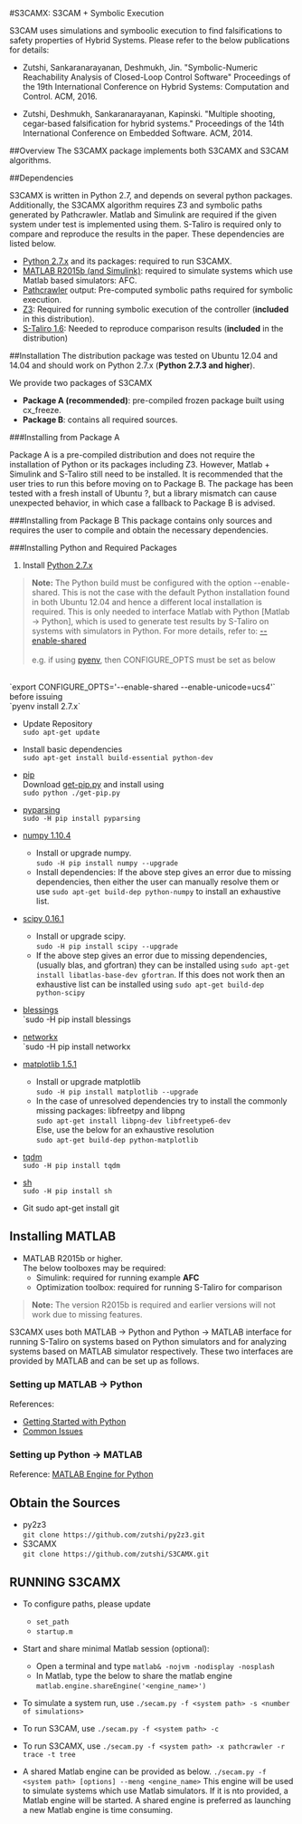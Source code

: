 #S3CAMX: S3CAM + Symbolic Execution

S3CAM uses simulations and symboolic execution to find falsifications to safety properties of Hybrid Systems. Please refer to the below publications for details:

- Zutshi, Sankaranarayanan, Deshmukh, Jin.
        "Symbolic-Numeric Reachability Analysis of Closed-Loop Control Software"
        Proceedings of the 19th International Conference on Hybrid Systems: Computation and Control. ACM, 2016.


- Zutshi, Deshmukh, Sankaranarayanan, Kapinski.
        "Multiple shooting, cegar-based falsification for hybrid systems."
        Proceedings of the 14th International Conference on Embedded Software. ACM, 2014.

##Overview
The S3CAMX package implements both S3CAMX and S3CAM algorithms. 

##Dependencies

S3CAMX is written in Python 2.7, and depends on several python packages. Additionally, the S3CAMX algorithm requires Z3 and symbolic paths generated by Pathcrawler. Matlab and Simulink are required if the given system under test is implemented using them. S-Taliro is required only to compare and reproduce the results in the paper. These dependencies are listed below.

- [Python 2.7.x](https://www.python.org/downloads/) and its packages:
required to run S3CAMX.
- [MATLAB R2015b (and Simulink)](http://www.mathworks.com/downloads/):
required to simulate systems which use Matlab based simulators: AFC.
- [Pathcrawler](http://pathcrawler-online.com/doWelcome#about) output:
 Pre-computed symbolic paths required for symbolic execution.
- [Z3](https://z3.codeplex.com/):
Required for running symbolic execution of the controller (**included** in this distribution).
- [S-Taliro 1.6](https://sites.google.com/a/asu.edu/s-taliro/s-taliro):
Needed to reproduce comparison results (**included** in the distribution)

##Installation
The distribution package was tested on Ubuntu 12.04 and 14.04 and should work on Python 2.7.x (**Python 2.7.3 and higher**).

We provide two packages of S3CAMX

- **Package A (recommended)**: pre-compiled frozen package built using cx_freeze.
- **Package B**: contains all required sources.

###Installing from Package A

Package A is a pre-compiled distribution and does not require the installation of Python or its packages including Z3. However, Matlab + Simulink and S-Taliro still need to be installed. It is recommended that the user tries to run this before moving on to Package B. The package has been tested with a fresh install of Ubuntu ?, but a library mismatch can cause unexpected behavior, in which case a fallback to Package B is advised.

###Installing from Package B
This package contains only sources and requires the user to compile and obtain the necessary dependencies.


###Installing Python and Required Packages
1. Install [Python 2.7.x](https://www.python.org/downloads/)<br>
> **Note:** The Python build must be configured with the option --enable-shared.
This is not the case with the default Python installation found in both Ubuntu 12.04 and hence a different local installation is required. This is only needed to interface Matlab with Python [Matlab -> Python], which is used to generate test results by S-Taliro on systems with simulators in Python.
For more details, refer to: [--enable-shared](https://www.mathworks.com/help/matlab/matlab_external/undefined-variable-py-or-function-py-command.html#buialof-65)<br><br>
e.g. if using [pyenv](https://github.com/yyuu/pyenv), then CONFIGURE\_OPTS must be set as below
<br>
`export CONFIGURE_OPTS='--enable-shared --enable-unicode=ucs4'` <br>
before issuing <br>
`pyenv install 2.7.x`

- Update Repository<br>
`sudo apt-get update`

- Install basic dependencies<br>
`sudo apt-get install build-essential python-dev`

- [pip](https://pip.pypa.io/en/stable/installing/)<br>
Download [get-pip.py](https://bootstrap.pypa.io/get-pip.py) and install using <br>
`sudo python ./get-pip.py`

- [pyparsing](https://pypi.python.org/pypi/pyparsing)<br>
`sudo -H pip install pyparsing`

- [numpy 1.10.4](http://www.numpy.org/)<br>
    - Install or upgrade numpy. <br>
     `sudo -H pip install numpy --upgrade`
    - Install dependencies: If the above step gives an error due to missing dependencies, then either the user can manually resolve them or use `sudo apt-get build-dep python-numpy` to install an exhaustive list.

- [scipy 0.16.1](http://www.scipy.org/)<br>
    - Install or upgrade scipy. <br>
     `sudo -H pip install scipy --upgrade`
    - If the above step gives an error due to missing dependencies, (usually blas, and gfortran) they can be installed using `sudo apt-get install libatlas-base-dev gfortran`. If this does not work then an exhaustive list can be installed using `sudo apt-get build-dep python-scipy`

- [blessings](https://pypi.python.org/pypi/blessings/)<br>
`sudo -H pip install blessings

- [networkx](https://networkx.github.io/)<br>
`sudo -H pip install networkx

- [matplotlib 1.5.1](http://matplotlib.org/)<br>
    - Install or upgrade matplotlib <br>
`sudo -H pip install matplotlib --upgrade`
    - In the case of unresolved dependencies try to install the commonly missing packages: libfreetpy and libpng <br>
`sudo apt-get install libpng-dev libfreetype6-dev` <br>
Else, use the below for an exhaustive resolution <br>
`sudo apt-get build-dep python-matplotlib`

- [tqdm](https://pypi.python.org/pypi/tqdm)<br>
`sudo -H pip install tqdm`

- [sh](https://pypi.python.org/pypi/sh)<br>
`sudo -H pip install sh`

- Git
sudo apt-get install git


## Installing MATLAB

- MATLAB R2015b or higher. <br>
The below toolboxes may be required:
    - Simulink: required for running example **AFC**
    - Optimization toolbox: required for running S-Taliro for comparison

> **Note:**
>  The version R2015b is required and earlier versions will not work due to missing features.

S3CAMX uses both MATLAB -> Python and Python -> MATLAB interface for running S-Taliro on systems based on Python simulators and for analyzing systems based on MATLAB simulator respectively. These two interfaces are provided by MATLAB and can be set up as follows.

### Setting up MATLAB -> Python

References:

- [Getting Started with Python](http://www.mathworks.com/help/matlab/getting-started_buik_wp-3.html)
- [Common Issues](http://www.mathworks.com/help/matlab/matlab_external/undefined-variable-py-or-function-py-command.html)

### Setting up Python -> MATLAB

Reference: [MATLAB Engine for Python](https://www.mathworks.com/help/matlab/matlab_external/install-the-matlab-engine-for-python.html)


## Obtain the Sources

- py2z3<br>
`git clone https://github.com/zutshi/py2z3.git`
- S3CAMX<br>
`git clone https://github.com/zutshi/S3CAMX.git`

## RUNNING S3CAMX

- To configure paths, please update
	- `set_path`
	- `startup.m`
- Start and share minimal Matlab session (optional):
	- Open a terminal and type
	`matlab& -nojvm -nodisplay -nosplash`
	- In Matlab, type the below to share the matlab engine
	`matlab.engine.shareEngine('<engine_name>')`

- To simulate a system run, use
`./secam.py -f <system path> -s <number of simulations>`

- To run S3CAM, use
`./secam.py -f <system path> -c`

- To run S3CAMX, use
`./secam.py -f <system path> -x pathcrawler -r trace -t tree`

- A shared Matlab engine can be provided as below.
`./secam.py -f <system path> [options] --meng <engine_name>`
This engine will be used to simulate systems which use Matlab simulators. If it is nto provided, a Matlab engine will be started. A shared engine is preferred as launching a new Matlab engine is time consuming.
